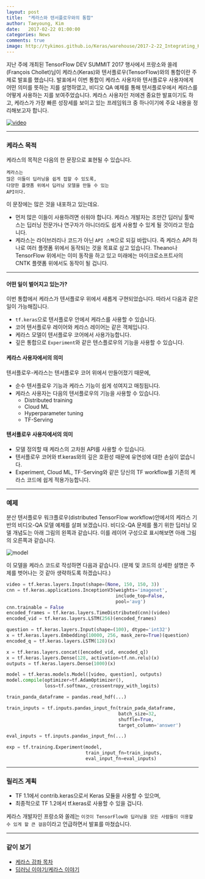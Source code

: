 ```yaml
---
layout: post
title:  "케라스와 텐서플로우와의 통합"
author: Taeyoung, Kim
date:   2017-02-22 01:00:00
categories: News
comments: true
image: http://tykimos.github.io/Keras/warehouse/2017-2-22_Integrating_Keras_and_TensorFlow_1.png
---
```

지난 주에 개최된 TensorFlow DEV SUMMIT 2017 행사에서 프랑소와 쏠레(François Chollet)님이 케라스(Keras)와 텐서플로우(TensorFlow)와의 통합이란 주제로 발표를 했습니다. 발표에서 이번 통합이 케라스 사용자와 텐서플로우 사용자에게 어떤 의미를 뜻하는 지를 설명하였고, 비디오 QA 예제를 통해 텐서플로우에서 케라스를 어떻게 사용하는 지를 보여주었습니다. 케라스 사용자인 저에겐 중요한 발표이기도 하고, 케라스가 가장 빠른 성장세를 보이고 있는 프레임워크 중 하나이기에 주요 내용을 정리해보고자 합니다.

[![video](http://tykimos.github.io/Keras/warehouse/2017-2-22_Integrating_Keras_and_TensorFlow_1.png)](https://youtu.be/UeheTiBJ0Io)

---

### 케라스 목적

케라스의 목적은 다음의 한 문장으로 표현될 수 있습니다.

    케라스는
    많은 이들이 딥러닝을 쉽게 접할 수 있도록,
    다양한 플랫폼 위에서 딥러닝 모델을 만들 수 있는 
    API이다.
    
이 문장에는 많은 것을 내포하고 있는데요.
- 먼저 많은 이들이 사용하려면 쉬워야 합니다. 케라스 개발자는 조만간 딥러닝 툴박스는 딥러닝 전문가나 연구자가 아니더라도 쉽게 사용할 수 있게 될 것이라고 믿습니다.
- 케라스는 라이브러리나 코드가 아닌 `API 스펙`으로 되길 바랍니다. 즉 케라스 API 하나로 여러 플랫폼 위에서 동작되는 것을 목표로 삼고 있습니다. Theano나 TensorFlow 위에서는 이미 동작을 하고 있고 미래에는 마이크로소프트사의 CNTK 플랫폼 위에서도 동작이 될 겁니다.

---

#### 어떤 일이 벌어지고 있는가?

이번 통합에서 케라스가 텐서플로우 위에서 새롭게 구현되었습니다. 따라서 다음과 같은 일이 가능해집니다.

- `tf.keras`으로 텐서플로우 안에서 케라스를 사용할 수 있습니다.
- 코어 텐서플로우 레이어와 케라스 레이어는 같은 객체입니다.
- 케라스 모델이 텐서플로우 코어에서 사용가능합니다.
- 깊은 통합으로 `Experiment`와 같은 텐스플로우의 기능을 사용할 수 있습니다. 


#### 케라스 사용자에서의 의미

텐서플로우-케라스는 텐서플로우 코어 위에서 만들어졌기 때문에,

- 순수 텐서플로우 기능과 케라스 기능이 쉽게 섞여지고 매칭됩니다.
- 케라스 사용자는 다음의 텐서플로우의 기능을 사용할 수 있습니다.
    - Distributed training
    - Cloud ML
    - Hyperparameter tuning
    - TF-Serving
    
#### 텐서플로우 사용자에서의 의미

- 모델 정의할 때 케라스의 고차원 API를 사용할 수 있습니다.
- 텐서플로우 코어와 tf.keras와의 깊은 호환성 때문에 유연성에 대한 손실이 없습니다.
- Experiment, Cloud ML, TF-Serving와 같은 당신의 TF workflow를 기존의 케라스 코드에 쉽게 적용가능합니다.

---

### 예제

분산 텐서플로우 워크플로우(distributed TensorFlow workflow)안에서의 케라스 기반의 비디오-QA 모델 예제를 살펴 보겠습니다. 비디오-QA 문제를 풀기 위한 딥러닝 모델 개념도는 아래 그림의 왼쪽과 같습니다. 이를 레이어 구성으로 표시해보면 아래 그림의 오른쪽과 같습니다.

![model](http://tykimos.github.io/Keras/warehouse/2017-2-22_Integrating_Keras_and_TensorFlow_2.png)

이 모델을 케라스 코드로 작성하면 다음과 같습니다. (문제 및 코드의 상세한 설명은 주제를 벗어나는 것 같아 생략하도록 하겠습니다.)


```python
video = tf.keras.layers.Input(shape=(None, 150, 150, 3))
cnn = tf.keras.applications.InceptionV3(weights='imagenet',
                                        include_top=False,
                                        pool='avg')
cnn.trainable = False
encoded_frames = tf.keras.layers.TimeDistributed(cnn)(video)
encoded_vid = tf.keras.layers.LSTM(256)(encoded_frames)

question = tf.keras.layers.Input(shape=(100), dtype='int32')
x = tf.keras.layers.Embedding(10000, 256, mask_zero=True)(question)
encoded_q = tf.keras.layers.LSTM(128)(x)

x = tf.keras.layers.concat([encoded_vid, encoded_q])
x = tf.keras.layers.Dense(128, activation=tf.nn.relu)(x)
outputs = tf.keras.layers.Dense(1000)(x)

model = tf.keras.models.Model([video, question], outputs)
model.compile(optimizer=tf.AdamOptimizer(), 
              loss=tf.softmax,_crossentropy_with_logits)

train_panda_dataframe = pandas.read_hdf(...)

train_inputs = tf.inputs.pandas_input_fn(train_pada_dataframe,
                                         batch_size=32,
                                         shuffle=True,
                                         target_column='answer')

eval_inputs = tf.inputs.pandas_input_fn(...)

exp = tf.training.Experiment(model,
                             train_input_fn=train_inputs,
                             eval_input_fn=eval_inputs)
```
---

### 릴리즈 계획

- TF 1.1에서 contrib.keras으로서 Keras 모듈을 사용할 수 있으며, 
- 최종적으로 TF 1.2에서 tf.keras로 사용할 수 있을 겁니다.

케라스 개발자인 프랑소와 쏠레는 `이것이 TensorFlow와 딥러닝을 모든 사람들이 이용할 수 있게 할 큰 걸음`이라고 언급하면서 발표를 마쳤습니다.





---

### 같이 보기

* [케라스 강좌 목차](https://tykimos.github.io/Keras/2017/01/27/Keras_Lecture_Contents/)
* [딥러닝 이야기/케라스 이야기](https://tykimos.github.io/Keras/2017/01/27/Keras_Talk/)


```python

```
